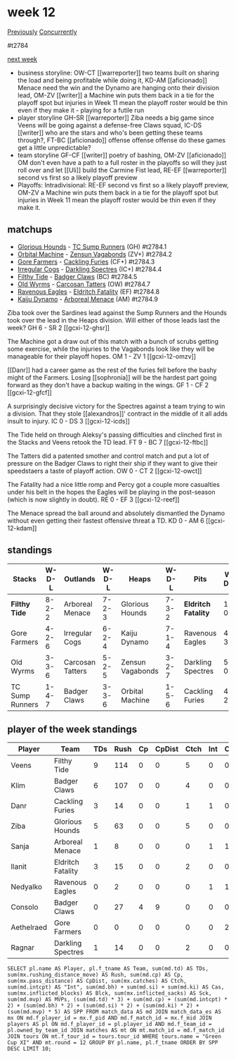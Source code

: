 # week 12

[Previously](seasons/gcxi/week11.md)
[Concurrently](../ogiii/week07)

#t2784

[next week](week13)

* business storyline: OW-CT [[warreporter]] two teams built on sharing the load and being profitable while doing it, KD-AM [[aficionado]] Menace need the win and the Dynamo are hanging onto their division lead, OM-ZV [[writer]] a Machine win puts them back in a tie for the playoff spot but injuries in Week 11 mean the playoff roster would be thin even if they make it - playing for a futile run
* player storyline  GH-SR [[warreporter]] Ziba needs a big game since Veens will be going against a defense-free Claws squad, IC-DS [[writer]] who are the stars and who's been getting these teams through?, FT-BC [[aficionado]] offense offense offense do these games get a little unpredictable?
* team storyline GF-CF [[writer]] poetry of bashing, OM-ZV [[aficionado]] OM don't even have a path to a full roster in the playoffs so will they just roll over and let [[Uli]] build the Carmine Fist lead, RE-EF [[warreporter]] second vs first so a likely playoff preview
* Playoffs: Intradivisional: RE-EF second vs first so a likely playoff preview, OM-ZV a Machine win puts them back in a tie for the playoff spot but injuries in Week 11 mean the playoff roster would be thin even if they make it. 


## matchups

* [Glorious Hounds](../../teams/glorioushounds) - [TC Sump Runners](../../teams/sumprunners) (GH) #t2784.1
* [Orbital Machine](../../teams/orbitalmachine) - [Zensun Vagabonds](../../teams/zensunvagabonds) (ZV+) #t2784.2
* [Gore Farmers](../../teams/gorefarmers) - [Cackling Furies](../../teams/cacklingfuries) (CF+) #t2784.3
* [Irregular Cogs](../../teams/irregularcogs) - [Darkling Spectres](../../teams/darklingspectres) (IC+) #t2784.4
* [Filthy Tide](../../teams/filthytide) - [Badger Claws](../../teams/badgerclaws) (BC) #t2784.5
* [Old Wyrms](../../teams/oldwyrms) - [Carcosan Tatters](../../teams/carcosantatters) (OW) #t2784.7
* [Ravenous Eagles](../../teams/ravenouseagles) - [Eldritch Fatality](../../teams/eldritchfatality) (EF) #t2784.8
* [Kaiju Dynamo](../../teams/kaijudynamo) - [Arboreal Menace](../../teams/arborealmenace) (AM) #t2784.9

Ziba took over the Sardines lead against the Sump Runners and the Hounds took over the lead in the Heaps division. Will either of those leads last the week? GH 6 - SR 2 [[gcxi-12-ghsr]]

The Machine got a draw out of this match with a bunch of scrubs getting some exercise, while the injuries to the Vagabonds look like they will be manageable for their playoff hopes. OM 1 - ZV 1 [[gcxi-12-omzv]]

[[Danr]] had a career game as the rest of the furies fell before the bashy might of the Farmers. Losing [[sophronia]] will be the hardest part going forward as they don't have a backup waiting in the wings. GF 1 - CF 2 [[gcxi-12-gfcf]]

A surprisingly decisive victory for the Spectres against a team trying to win a division. That they stole [[alexandros]]' contract in the middle of it all adds insult to injury. IC 0 - DS 3 [[gcxi-12-icds]]

The Tide held on through Aleksy's passing difficulties and clinched first in the Stacks and Veens retook the TD lead. FT 9 - BC 7 [[gcxi-12-ftbc]]

The Tatters did a patented smother and control match and put a lot of pressure on the Badger Claws to right their ship if they want to give their speedstaers a taste of playoff action. OW 0 - CT 2 [[gcxi-12-owct]]

The Fatality had a nice little romp and Percy got a couple more casualties under his belt in the hopes the Eagles will be playing in the post-season (which is now slightly in doubt). RE 0 - EF 3 [[gcxi-12-reef]]

The Menace spread the ball around and absolutely dismantled the Dynamo without even getting their fastest offensive threat a TD. KD 0 - AM 6 [[gcxi-12-kdam]]

## standings

| Stacks | W-D-L | Outlands | W-D-L | Heaps | W-D-L | Pits | W-D-L |
|-------|-----|--|--|------|------|--|--|
| **Filthy Tide** | 8-2-2 | Arboreal Menace | 7-2-3 | Glorious Hounds | 7-3-2 | **Eldritch Fatality** | 10-0-2 |
| Gore Farmers | 4-2-6 | Irregular Cogs | 6-2-4 | Kaiju Dynamo | 7-1-4 | Ravenous Eagles | 4-3-5 |
| Old Wyrms | 3-3-6 | Carcosan Tatters | 5-2-5 | Zensun Vagabonds | 3-2-7 | Darkling Spectres | 5-0-7 |
| TC Sump Runners | 1-4-7 | Badger Claws | 3-3-6 | Orbital Machine | 1-5-6 | Cackling Furies | 4-2-6 |


## player of the week standings

| Player    | Team              | TDs  | Rush | Cp   | CpDist | Ctch | Int  | Cas  | Blck | Sck  | MVP  | SPP  |
|-----------|-------------------|------|------|------|--------|------|------|------|------|------|------|------|
| Veens      | Filthy Tide       |    9 |  114 |    0 |      0 |    5 |    0 |    0 |    0 |    0 |    0 |   27 |
| Klim       | Badger Claws      |    6 |  107 |    0 |      0 |    4 |    0 |    0 |    0 |    0 |    0 |   18 |
| Danr       | Cackling Furies   |    3 |   14 |    0 |      0 |    1 |    1 |    0 |    4 |    0 |    1 |   16 |
| Ziba       | Glorious Hounds   |    5 |   63 |    0 |      0 |    5 |    0 |    0 |    1 |    0 |    0 |   15 |
| Sanja      | Arboreal Menace   |    1 |    8 |    0 |      0 |    0 |    1 |    1 |    9 |    0 |    1 |   12 |
| Ilanit     | Eldritch Fatality |    3 |   15 |    0 |      0 |    2 |    0 |    0 |    0 |    0 |    0 |    9 |
| Nedyalko   | Ravenous Eagles   |    0 |    2 |    0 |      0 |    0 |    1 |    1 |    3 |    0 |    1 |    9 |
| Consolo    | Badger Claws      |    0 |   27 |    4 |      9 |    0 |    0 |    0 |    1 |    0 |    1 |    9 |
| Aethelraed | Gore Farmers      |    0 |    0 |    0 |      0 |    0 |    0 |    2 |    7 |    3 |    1 |    9 |
| Ragnar     | Darkling Spectres |    1 |   14 |    0 |      0 |    2 |    0 |    0 |    1 |    0 |    1 |    8 |


```
SELECT pl.name AS Player, pl.f_tname AS Team, sum(md.td) AS TDs, sum(mx.rushing_distance_move) AS Rush, sum(md.cp) AS Cp,	sum(mx.pass_distance) AS CpDist, sum(mx.catches) AS Ctch, sum(md.intcpt) AS "Int", sum(md.bh) + sum(md.si) + sum(md.ki) AS Cas, sum(mx.inflicted_blocks) AS Blck, sum(mx.inflicted_sacks) AS Sck, sum(md.mvp) AS MVPs, (sum(md.td) * 3) + sum(md.cp) + (sum(md.intcpt) * 2) + (sum(md.bh) * 2) + (sum(md.si) * 2) + (sum(md.ki) * 2) + (sum(md.mvp) * 5) AS SPP FROM match_data AS md JOIN match_data_es AS mx ON md.f_player_id = mx.f_pid AND md.f_match_id = mx.f_mid JOIN players AS pl ON md.f_player_id = pl.player_id AND md.f_team_id = pl.owned_by_team_id JOIN matches AS mt ON mt.match_id = md.f_match_id JOIN tours ON mt.f_tour_id = tours.tour_id WHERE tours.name = "Green Cup XI" AND mt.round = 12 GROUP BY pl.name, pl.f_tname ORDER BY SPP DESC LIMIT 10;
```
